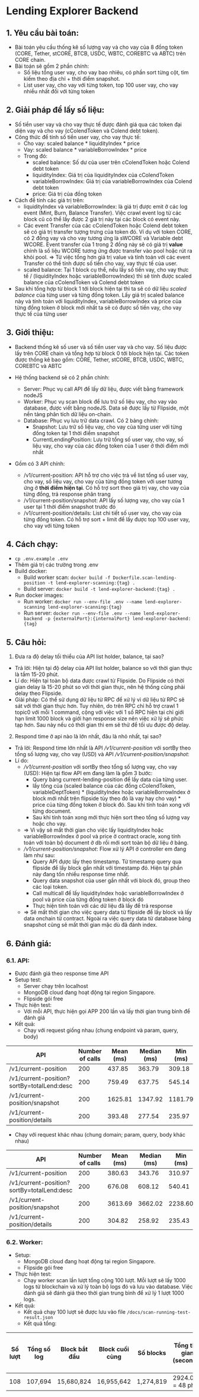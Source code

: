 # Lending Explorer Backend

## 1. Yêu cầu bài toán:
- Bài toán yêu cầu thống kê số lượng vay và cho vay của 8 đồng token (CORE, Tether, stCORE, BTCB, USDC, WBTC, COREBTC và ABTC) trên CORE chain.
- Bài toán sẽ gồm 2 phần chính:
  + Số liệu tổng user vay, cho vay bao nhiêu, có phần sort từng cột, tìm kiếm theo địa chỉ + thời điểm snapshot.
  + List user vay, cho vay với từng token, top 100 user vay, cho vay nhiều nhất đối với từng token

## 2. Giải pháp để lấy số liệu:
- Số tiền user vay và cho vay thực tế được đánh giá qua các token đại diện vay và cho vay (cColendToken và Colend debt token).
- Công thức để tính số tiền user vay, cho vay thực tế:
  + Cho vay: scaled balance * liquidityIndex * price
  + Vay: scaled balance * variableBorrowIndex * price
  + Trong đó:
    + scaled balance: Số dư của user trên cColendToken hoặc Colend debt token
    + liquidityIndex: Giá trị của liquidityIndex của cColendToken
    + variableBorrowIndex: Giá trị của variableBorrowIndex của Colend debt token
    + price: Giá trị của đồng token
- Cách để tính các giá trị trên:
  + liquidityIndex và variableBorrowIndex: là giá trị được emit ở các log event (Mint, Burn, Balance Transfer). Việc crawl event log từ các block cũ có thể lấy được 2 giá trị này tại các block có event này.
  + Các event Transfer của các cColendToken hoặc Colend debt token sẽ có giá trị transfer tượng trưng của token đó. Ví dụ với token CORE, có 2 đồng vay và cho vay tương ứng là sWCORE và Variable debt WCORE. Event transfer của 1 trong 2 đồng này sẽ có giá trị **value** chính là số liệu WCORE tương ứng được transfer vào pool hoặc rút ra khỏi pool. => Từ việc tổng hơn giá trị value và tính toán với các event Transfer có thể tính được số tiền cho vay, vay thực tế của user.
  + scaled balance: Tại 1 block cụ thể, nếu lấy số tiền vay, cho vay thưc tế / (liquidityIndex hoặc variableBorrowIndex) thì sẽ tính được scaled balance của cColendToken và Colend debt token
- Sau khi tổng hợp từ block 1 tới block hiện tại thì ta sẽ có dữ liệu *scaled balance* của từng user và từng đồng token. Lấy giá trị scaled balance này và tính toán với liquidityIndex, variableBorrowIndex và price của từng đồng token ở block mới nhất ta sẽ có được số tiền vay, cho vay thực tế của từng user

## 3. Giới thiệu:
- Backend thống kê số user và số tiền user vay và cho vay. Số liệu được lấy trên CORE chain và tổng hợp từ block 0 tới block hiện tại. Các token được thống kê bao gồm: CORE, Tether, stCORE, BTCB, USDC, WBTC, COREBTC và ABTC
- Hệ thống backend sẽ có 2 phần chính:
  + Server: Phục vụ call API để lấy dữ liệu, được viết bằng framework nodeJS
  + Worker: Phục vụ scan block để lưu trữ số liệu vay, cho vay vào database, được viết bằng nodeJS. Data sẽ được lấy từ Flipside, một nền tảng phân tích dữ liệu on-chain.
  + Database: Phục vụ lưu trữ data crawl. Có 2 bảng chính:
    + Snapshot: Lưu trữ số liệu vay, cho vay của từng user với từng đồng token tại 1 thời điểm snapshot
    + CurrentLendingPosition: Lưu trữ tổng số user vay, cho vay, số liệu vay, cho vay của các đồng token của 1 user ở thời điểm mới nhất

- Gồm có 3 API chính:
  + /v1/current-position: API hỗ trợ cho việc trả về list tổng số user vay, cho vay, số liệu vay, cho vay của từng đồng token với user tương ứng ở **thời điểm hiện tại**. Có hỗ trợ sort theo giá trị vay, cho vay của từng đồng, trả response phân trang
  + /v1/current-position/snapshot: API lấy số lượng vay, cho vay của 1 user tại 1 thời điểm snapshot trước đó
  + /v1/current-position/details: List chi tiết số user vay, cho vay của từng đồng token. Có hỗ trợ sort + limit để lấy được top 100 user vay, cho vay với từng token

## 4. Cách chạy:
- ```cp .env.example .env```
- Thêm giá trị các trường trong .env
- Build docker:
  + Build worker scan: ```docker build -f Dockerfile.scan-lending-position -t lend-explorer-scanning:{tag} .```
  + Build server: ```docker build -t lend-explorer-backend:{tag} .```
- Run docker images:
  + Run worker: ```docker run --env-file .env --name lend-explorer-scanning lend-explorer-scanning:{tag}```
  + Run server: ```docker run --env-file .env --name lend-explorer-backend -p {externalPort}:{internalPort} lend-explorer-backend:{tag}```

## 5. Câu hỏi:
1. Ðưa ra độ delay tối thiểu của API list holder, balance, tại sao?
- Trả lời: Hiện tại độ delay của API list holder, balance so với thời gian thực là tầm 15-20 phút.
- Lí do: Hiện tại toàn bộ data được crawl từ Flipside. Do Flipside có thời gian delay là 15-20 phút so với thời gian thực, nên hệ thống cũng phải delay theo Flipside.
- Giải pháp: Có thể sử dụng dữ liệu từ RPC để xử lý vì dữ liệu từ RPC sẽ sát với thời gian thực hơn. Tuy nhiên, do trên RPC chỉ hỗ trợ crawl 1 topic0 với mỗi 1 command, cộng với việc với 1 số RPC hiện tại chỉ giới hạn limit 1000 block và giới hạn response size nên việc xử lý sẽ phức tạp hơn. Sau này nếu có thời gian thì em sẽ thử để tối ưu được độ delay.
2. Respond time ở api nào là lớn nhất, đâu là nhỏ nhất, tại sao?
- Trả lời: Respond time lớn nhất là API */v1/current-position* với sortBy theo tổng số lượng vay, cho vay (USD) và API */v1/current-position/snapshot*:
- Lí do:
  + */v1/current-position* với sortBy theo tổng số lượng vay, cho vay (USD): Hiện tại flow API em đang làm là gồm 3 bước:
    + Query bảng current-lending-position để lấy data của từng user.
    + lấy tổng của (scaled balance của các đồng cColendToken, variableDeptToken) * (liquidityIndex hoặc variableBorrowIndex ở block mới nhất trên flipside tùy theo đó là vay hay cho vay) * price của từng đồng token ở block đó. Sau khi tính toán xong với từng document.
    + Sau khi tính toán xong mới thực hiện sort theo tổng số lượng vay hoặc cho vay.
  + => Vì vậy sẽ mất thời gian cho việc lấy liquidityIndex hoặc variableBorrowIndex ở pool và price ở contract oracle, xong tính toán với toàn bộ document ở db rồi mới sort toàn bộ dữ liệu ở bảng.
  + */v1/current-position/snapshot*: Flow xử lý API ở controller em đang làm như sau:
    + Query API được lấy theo timestamp. Từ timestamp query qua flipside để lấy block gần nhất với timestamp đó. Hiện tại phần này đang tốn nhiều response time nhất.
    + Query data snapshot của user gần nhất với block đó, group theo các loại token.
    + Call multicall để lấy liquidityIndex hoặc variableBorrowIndex ở pool và price của từng đồng token ở block đó
    + Thực hiện tính toán với các dữ liệu đã lấy để trả response
  + => Sẽ mất thời gian cho việc query data từ flipside để lấy block và lấy data onchain từ contract. Ngoài ra việc query data từ database bảng snapshot cũng sẽ mất thời gian mặc dù đã đánh index.

## 6. Đánh giá:
### 6.1. API:
- Được đánh giá theo response time API
- Setup test:
  + Server chạy trên localhost
  + MongoDB cloud đang hoạt động tại region Singapore.
  + Flipside gói free
- Thực hiện test:
  + Với mỗi API, thực hiện gọi APP 200 lần và lấy thời gian trung bình để đánh giá
- Kết quả:
  + Chạy với request giống nhau (chung endpoint và param, query, body)

| API                                        | Number of calls | Mean (ms) | Median (ms) | Min (ms) | Max (ms) |
|--------------------------------------------|-----------------|-----------|-------------|----------|----------|
| /v1/current-position                       | 200             | 437.85    | 363.79      | 309.18   | 1266.78  |
| /v1/current-position?sortBy=totalLend:desc | 200             | 759.49    | 637.75      | 545.14   | 1761.80  |
| /v1/current-position/snapshot              | 200             | 1625.81   | 1347.92     | 1181.79  | 11165.63 |
| /v1/current-position/details               | 200             | 393.48    | 277.54      | 235.97   | 1415.86  |

  + Chạy với request khác nhau (chung domain; param, query, body khác nhau)

| API                                        | Number of calls | Mean (ms) | Median (ms) | Min (ms) | Max (ms) |
|--------------------------------------------|-----------------|-----------|-------------|----------|----------|
| /v1/current-position                       | 200             | 380.63    | 343.76      | 310.97   | 1154.32  |
| /v1/current-position?sortBy=totalLend:desc | 200             | 676.08    | 608.12      | 540.41   | 1672.78  |
| /v1/current-position/snapshot              | 200             | 3613.69   | 3662.02     | 2238.60  | 8361.10  |
| /v1/current-position/details               | 200             | 304.82    | 258.92      | 235.43   | 1058.45  |


### 6.2. Worker:
- Setup:
  + MongoDB cloud đang hoạt động tại region Singapore.
  + Flipside gói free
- Thực hiện test:
  + Chạy worker scan lần lượt tổng cộng 100 lượt. Mỗi lượt sẽ lấy 1000 logs từ blockchain và xử lý toàn bộ logs đó và lưu vào database. Việc đánh giá sẽ đánh giá theo thời gian trung bình để xử lý 1 lượt 1000 logs.
- Kết quả:
  + Kết quả chạy 100 lượt sẽ được lưu vào file `/docs/scan-running-test-result.json`
  + Kết quả tổng:

| Số lượt | Tổng số log | Block bắt đầu | Block cuối cùng | Số blocks | Tổng thời gian (seconds) | Thời gian trung bình mỗi lượt (seconds) |
|---------|-------------|---------------|-----------------|-----------|--------------------------|-----------------------------------------|
| 108     | 107,694     | 15,680,824    | 16,955,642      | 1,274,819 | 2924.019 = 48 phút       | 27.07                                   |
